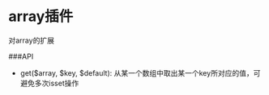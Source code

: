 array插件
=======================================================

对array的扩展

###API

* get($array, $key, $default): 从某一个数组中取出某一个key所对应的值，可避免多次isset操作